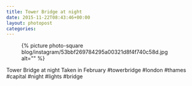 ```yaml
---
title: Tower Bridge at night
date: 2015-11-22T08:43:46+00:00
layout: photopost
categories:
---
```


<figure class="photo photo--square">
  {% picture photo-square blog/instagram/53bbf269784295a00321d8f4f740c58d.jpg alt="" %}
</figure>

Tower Bridge at night
Taken in February
#towerbridge #london #thames #capital #night #lights #bridge
